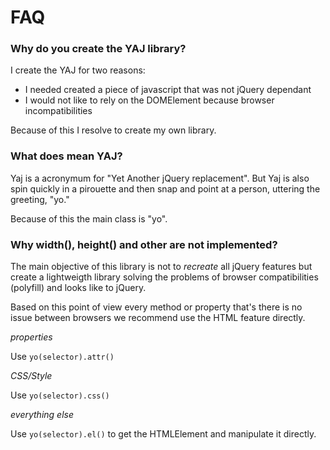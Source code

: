 # FAQ

### Why do you create the YAJ library?

I create the YAJ for two reasons:

- I needed created a piece of javascript that was not jQuery dependant
- I would not like to rely on the DOMElement because browser incompatibilities

Because of this I resolve to create my own library.

### What does mean YAJ?

Yaj is a acronymum for "Yet Another jQuery replacement". 
But Yaj is also spin quickly in a pirouette and then snap and point at a person, uttering the greeting, "yo."

Because of this the main class is "yo".

### Why width(), height() and other are not implemented?

The main objective of this library is not to *recreate* all jQuery features but
create a lightweigth library solving the problems of browser compatibilities (polyfill) and 
looks like to jQuery.

Based on this point of view every method or property that's there is no issue between browsers we recommend use
the HTML feature directly. 

*properties*

Use `yo(selector).attr()`

*CSS/Style*

Use `yo(selector).css()`

*everything else*

Use `yo(selector).el()` to get the HTMLElement and manipulate it directly.

